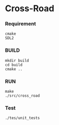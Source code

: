 # Cross-Road

### Requirement
```
cmake
SDL2
```

### BUILD
```
mkdir build
cd build
cmake ..
```

### RUN
```
make
./src/cross_road
```

### Test
```
./tes/unit_tests
```
